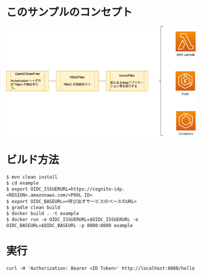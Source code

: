 このサンプルのコンセプト
=====

![図](overview.png)

# ビルド方法

```
$ mvn clean install
$ cd example
$ export OIDC_ISSUERURL=https://cognito-idp.<REGION>.amazonaws.com/<POOL ID>
$ export OIDC_BASEURL=<呼び出すサービスのベースのURL>
$ gradle clean build
$ docker build . -t example
$ docker run -e OIDC_ISSUERURL=$OIDC_ISSUERURL -e OIDC_BASEURL=$OIDC_BASEURL -p 8080:8080 example
```

# 実行

```
curl -H 'Authorization: Bearer <ID Token>' http://localhost:8080/hello
```
